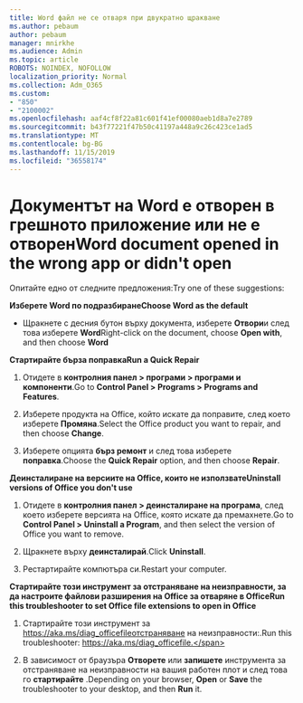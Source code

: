 ```yaml
---
title: Word файл не се отваря при двукратно щракване
ms.author: pebaum
author: pebaum
manager: mnirkhe
ms.audience: Admin
ms.topic: article
ROBOTS: NOINDEX, NOFOLLOW
localization_priority: Normal
ms.collection: Adm_O365
ms.custom:
- "850"
- "2100002"
ms.openlocfilehash: aaf4cf8f22a81c601f41ef00080aeb1d8a7e2789
ms.sourcegitcommit: b43f77221f47b50c41197a448a9c26c423ce1ad5
ms.translationtype: MT
ms.contentlocale: bg-BG
ms.lasthandoff: 11/15/2019
ms.locfileid: "36558174"
---
```

# <a name="word-document-opened-in-the-wrong-app-or-didnt-open"></a><span data-ttu-id="bc6a9-102">Документът на Word е отворен в грешното приложение или не е отворен</span><span class="sxs-lookup"><span data-stu-id="bc6a9-102">Word document opened in the wrong app or didn't open</span></span>

<span data-ttu-id="bc6a9-103">Опитайте едно от следните предложения:</span><span class="sxs-lookup"><span data-stu-id="bc6a9-103">Try one of these suggestions:</span></span>

<span data-ttu-id="bc6a9-104">**Изберете Word по подразбиране**</span><span class="sxs-lookup"><span data-stu-id="bc6a9-104">**Choose Word as the default**</span></span>

- <span data-ttu-id="bc6a9-105">Щракнете с десния бутон върху документа, изберете **Отвори**и след това изберете **Word**</span><span class="sxs-lookup"><span data-stu-id="bc6a9-105">Right-click on the document, choose **Open with**, and then choose **Word**</span></span>

<span data-ttu-id="bc6a9-106">**Стартирайте бърза поправка**</span><span class="sxs-lookup"><span data-stu-id="bc6a9-106">**Run a Quick Repair**</span></span>

1. <span data-ttu-id="bc6a9-107">Отидете в **контролния панел > програми > програми и компоненти**.</span><span class="sxs-lookup"><span data-stu-id="bc6a9-107">Go to **Control Panel > Programs > Programs and Features**.</span></span>

2. <span data-ttu-id="bc6a9-108">Изберете продукта на Office, който искате да поправите, след което изберете **Промяна**.</span><span class="sxs-lookup"><span data-stu-id="bc6a9-108">Select the Office product you want to repair, and then choose **Change**.</span></span>

3. <span data-ttu-id="bc6a9-109">Изберете опцията **бърз ремонт** и след това изберете **поправка**.</span><span class="sxs-lookup"><span data-stu-id="bc6a9-109">Choose the **Quick Repair** option, and then choose **Repair**.</span></span>

<span data-ttu-id="bc6a9-110">**Деинсталиране на версиите на Office, които не използвате**</span><span class="sxs-lookup"><span data-stu-id="bc6a9-110">**Uninstall versions of Office you don't use**</span></span>

1. <span data-ttu-id="bc6a9-111">Отидете в **контролния панел > деинсталиране на програма**, след което изберете версията на Office, която искате да премахнете.</span><span class="sxs-lookup"><span data-stu-id="bc6a9-111">Go to **Control Panel > Uninstall a Program**, and then select the version of Office you want to remove.</span></span>

2. <span data-ttu-id="bc6a9-112">Щракнете върху **деинсталирай**.</span><span class="sxs-lookup"><span data-stu-id="bc6a9-112">Click **Uninstall**.</span></span>

3. <span data-ttu-id="bc6a9-113">Рестартирайте компютъра си.</span><span class="sxs-lookup"><span data-stu-id="bc6a9-113">Restart your computer.</span></span>

<span data-ttu-id="bc6a9-114">**Стартирайте този инструмент за отстраняване на неизправности, за да настроите файлови разширения на Office за отваряне в Office**</span><span class="sxs-lookup"><span data-stu-id="bc6a9-114">**Run this troubleshooter to set Office file extensions to open in Office**</span></span>

1. <span data-ttu-id="bc6a9-115">Стартирайте този инструмент за https://aka.ms/diag_officefileотстраняване на неизправности:.</span><span class="sxs-lookup"><span data-stu-id="bc6a9-115">Run this troubleshooter: https://aka.ms/diag_officefile.</span></span>

2. <span data-ttu-id="bc6a9-116">В зависимост от браузъра **Отворете** или **запишете** инструмента за отстраняване на неизправности на вашия работен плот и след това го **стартирайте** .</span><span class="sxs-lookup"><span data-stu-id="bc6a9-116">Depending on your browser, **Open** or **Save** the troubleshooter to your desktop, and then **Run** it.</span></span>
